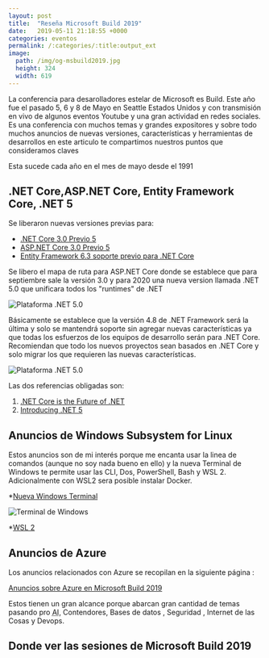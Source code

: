 ```yaml
---
layout: post
title:  "Reseña Microsoft Build 2019"
date:   2019-05-11 21:18:55 +0000
categories: eventos
permalink: /:categories/:title:output_ext
image:
  path: /img/og-msbuild2019.jpg
  height: 324
  width: 619
---
```


La conferencia para desarolladores estelar de Microsoft es Build. Este año fue el pasado 5, 6 y 8 de Mayo en Seattle Estados Unidos y con transmisión en vivo de algunos eventos Youtube y una gran actividad en redes sociales.
Es una conferencia con muchos temas y grandes expositores y sobre todo muchos anuncios de nuevas versiones, características y herramientas de desarrollos en este articulo te compartimos nuestros puntos que consideramos claves

Esta sucede cada año en el mes de mayo desde el 1991

## .NET Core,ASP.NET Core, Entity Framework Core, .NET 5

Se liberaron nuevas versiones previas para:

* [.NET Core 3.0 Previo 5](https://devblogs.microsoft.com/dotnet/announcing-net-core-3-0-preview-5/)
* [ASP.NET Core 3.0 Previo 5](https://devblogs.microsoft.com/aspnet/asp-net-core-updates-in-net-core-3-0-preview-5/)
* [Entity Framework 6.3 soporte previo para .NET Core](https://devblogs.microsoft.com/dotnet/announcing-entity-framework-6-3-preview-with-net-core-support/)

Se libero el mapa de ruta para ASP.NET Core donde se establece que para septiembre sale la versión 3.0 y para 2020  una nueva version llamada .NET 5.0 que unificara todos los "runtimes" de .NET

<img data-src="https://devblogs.microsoft.com/dotnet/wp-content/uploads/sites/10/2019/05/dotnet_schedule.png" class="lazyload"  alt="Plataforma .NET 5.0">

Básicamente se establece que la versión 4.8 de .NET Framework será la última y solo se mantendrá soporte sin agregar nuevas características ya que todas los esfuerzos de los equipos de desarrollo serán para .NET Core. Recomiendan que todo los nuevos proyectos sean basados en .NET Core y solo migrar los que requieren las nuevas características.

<img data-src="https://devblogs.microsoft.com/dotnet/wp-content/uploads/sites/10/2019/05/dotnet5_platform.png" class="lazyload"  alt="Plataforma .NET 5.0">

Las dos referencias obligadas son:

1. [.NET Core is the Future of .NET](https://devblogs.microsoft.com/dotnet/net-core-is-the-future-of-net/)
2. [Introducing .NET 5](https://devblogs.microsoft.com/dotnet/introducing-net-5/)

## Anuncios de Windows Subsystem for Linux

Estos anuncios son de mi interés porque me encanta usar la linea de comandos (aunque no soy nada bueno en ello) y la nueva Terminal de Windows te permite usar las CLI, Dos, PowerShell, Bash y WSL 2. Adicionalmente con WSL2 sera posible instalar Docker.

*[Nueva Windows Terminal](https://devblogs.microsoft.com/commandline/introducing-windows-terminal/)

<img data-src="https://devblogs.microsoft.com/commandline/wp-content/uploads/sites/33/2019/05/terminal-screenshot.png" class="lazyload"  alt="Terminal de Windows">

*[WSL 2](https://devblogs.microsoft.com/commandline/announcing-wsl-2/)

## Anuncios de Azure

Los anuncios relacionados con Azure se recopilan en la siguiente página :

[Anuncios sobre Azure en Microsoft Build 2019](https://azure.microsoft.com/build-2019/announcements/)

Estos tienen un gran alcance porque abarcan gran cantidad de temas pasando pro <abbr lang="en" title="Artificial Intelligence">AI</abbr>, Contendores, Bases de datos , Seguridad , Internet de las Cosas y Devops.

## Donde ver las sesiones de Microsoft Build 2019
